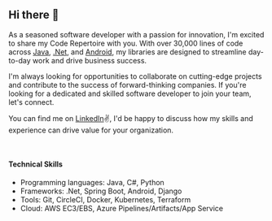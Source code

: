 ## Hi there 👋


As a seasoned software developer with a passion for innovation, I'm excited to share my Code Repertoire with you. With over 30,000 lines of code across <a href="https://github.com/tundeadetunji/api-java-code" target="_blank">Java</a>, <a href="https://github.com/tundeadetunji/api-dot_net-all_modules" target="_blank">.Net</a>, and <a href="https://github.com/tundeadetunji/api-android-general_module" target="_blank">Android</a>, my libraries are designed to streamline day-to-day work and drive business success.

I'm always looking for opportunities to collaborate on cutting-edge projects and contribute to the success of forward-thinking companies. If you're looking for a dedicated and skilled software developer to join your team, let's connect.

You can find me on <a href="https://www.linkedin.com/in/tundeadetunji/" target="blank">LinkedIn</a>✌, I'd be happy to discuss how my skills and experience can drive value for your organization.

<br />
<h4>Technical Skills</h4>
<ul>
  <li>Programming languages: Java, C#, Python</li>
  <li>Frameworks: .Net, Spring Boot, Android, Django</li>
  <li>Tools: Git, CircleCI, Docker, Kubernetes, Terraform</li>
  <li>Cloud: AWS EC3/EBS, Azure Pipelines/Artifacts/App Service</li>
</ul>

<br />




<!--
**tundeadetunji/tundeadetunji** is a ✨ _special_ ✨ repository because its `README.md` (this file) appears on your GitHub profile.

Here are some ideas to get you started:

- 🔭 I’m currently working on ...
- 🌱 I’m currently learning ...
- 👯 I’m looking to collaborate on ...
- 🤔 I’m looking for help with ...
- 💬 Ask me about ...
- 📫 How to reach me: ...
- 😄 Pronouns: ...
- ⚡ Fun fact: ...
-->

